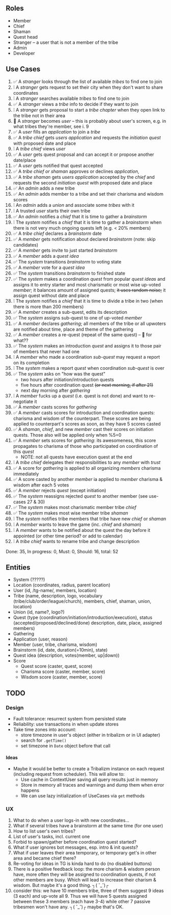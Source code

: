## Roles

-   Member
-   Chief
-   Shaman
-   Quest head
-   Stranger – a user that is not a member of the tribe
-   Admin
-   Developer

## Use Cases

1.  ✅ A _stranger_ looks through the list of available _tribes_ to find one to join
2.  ❕ A _stranger_ gets request to set their city when they don't want to share coordinates
3.  ❕ A _stranger_ searches available _tribes_ to find one to join
4.  ✅ A _stranger_ views a _tribe_ info to decide if they want to join
5.  ❕ A _stranger_ gets proposal to start a _tribe chapter_ when they open link to the tribe not in
    their area
6.  🤔 A _stranger_ becomes _user_ ­– this is probably about user's screen, e.g. in what tribes
    they're member, see i. 9
7.  ✅ A _user_ fills an _application_ to join a _tribe_
8.  ✅ A _tribe chief_ gets _users_ _application_ and requests the _initiation quest_ with
    proposed date and place
9.  ❕ A _tribe chief_ views _user_
10. ✅ A _user_ gets quest proposal and can accept it or propose another date/place
11. ✅ A _user_ gets notified that quest accepted
12. ✅ A _tribe chief or shaman_ approves or declines _application_,
13. ✅ A _tribe shaman_ gets _users_ _application_ accepted by the _chief_ and requests the
    second _initiation quest_ with proposed date and place
14. ✅ An _admin_ adds a new tribe
15. ✅ An _admin_ adds member to a tribe and set their charisma and wisdom scores
16. ❕ An _admin_ adds a _union_ and associate some _tribes_ with it
17. ❕ A trusted _user_ starts their own tribe
18. ✅ An _admin_ notifies a _chief_ that it is time to gather a _brainstorm_
19. ❕ The _system_ notifies a _chief_ that it is time to gather a _brainstorm_ when there is not very
    much ongoing quests left (e.g. < 20% members)
20. ✅ A _tribe chief_ declares a _brainstorm_ date
21. ✅ A _member_ gets notification about declared _brainstorm_ (note: skip candidates)
22. ✅ A _member_ gets invite to just started _brainstorm_
23. ✅ A _member_ adds a _quest idea_
24. ✅ The _system_ transitions _brainstorm_ to voting state
25. ✅ A _member_ vote for a _quest idea_
26. ✅ The _system_ transitions _brainstorm_ to finished state
27. ✅ The _system_ makes a coordination _quest_ from popular _quest ideas_ and assigns it to entry
    starter and most charismatic or most wise up-voted _member_; it balances amount of assigned
    quests; ~~it uses random noise;~~ it assign quest without date and place
28. ❕ The _system_ notifies a _chief_ that it is time to divide a tribe in two (when there is more
    than 200 members)
29. ✅ A _member_ creates a sub-quest, edits its description
30. ✅ The _system_ assigns sub-quest to one of up-voted _member_
31. ✅ A _member_ declares _gathering_; all members of the tribe or all upwoters are notified about
    time, place and theme of the gathering
32. ✅ A _member_ creates a re-quest (repeat of the same quest) – 🤔 for what??
33. ✅ The _system_ makes an introduction _quest_ and assigns it to those pair of members that never
    had one
34. ❕ A _member_ who made a coordination _sub-quest_ may request a report on its completion
35. ❕ The _system_ makes a report _quest_ when coordination _sub-quest_ is over
36. ✅ The _system_ asks on "how was the quest"
    -   two hours after initiation/introduction quests
    -   five hours after coordination quest ~~(or next morning, if after 21)~~
    -   next day morning after _gathering_
37. ❕ A _member_ fucks up a _quest_ (i.e. quest is not done) and want to re-negotiate it
38. ✅ A _member_ casts scores for _gathering_
39. ✅ A _member_ casts scores for introduction and coordination quests: charisma and wisdom of the
    counterpart. These scores are being applied to counterpart's scores as soon, as they have 5
    scores casted
40. ✅ A _shaman_, _chief_, and new _member_ cast their scores on initiation quests. Those also will be
    applied only when %5=0
41. ✅ A _member_ sets scores for _gathering_: its awesomeness, this score propagates to
    charisma of those who participated on coordination of this _quest_
    -   NOTE: not all quests have execution quest at the end
42. ❕ A _tribe chief_ delegates their responsibilities to any _member_ with _trust_
43. ✅ A score for _gathering_ is applied to all organizing _members_ charisma immediately
44. ✅ A score casted by another _member_ ia applied to _member_ charisma & wisdom after each 5 votes
45. ✅ A _member_ rejects _quest_ (except initiation)
46. ✅ The _system_ reassigns rejected _quest_ to another member (see use-cases 27 & 30)
47. ✅ The _system_ makes most charismatic member tribe _chief_
48. ✅ The _system_ makes most wise member tribe _shaman_
49. ❕ The _system_ notifies tribe members that tribe have new _chief_ or _shaman_
50. ❕ A _member_ wants to leave the game (inc. _chief_ and _shaman_)
51. ❕ A _member_ wants to be notified about the quest the day before it appointed (or other
    time period? or add to calendar)
52. ❕ A _tribe chief_ wants to rename tribe and change description

Done: 35, In progress: 0, Must: 0, Should: 16, total: 52

## Entities

-   System (?????)
-   Location (coordinates, radius, parent location)
-   User (id, /tg-name/, members, location)
-   Tribe (name, description, logo, vocabulary (tribe/club/order/league/church), members, chief,
    shaman, union, location)
-   Union (id, name?, logo?)
-   Quest (type (coordination/initiation/introduction/execution), status
    (accepted/proposed/declined/done) description, date, place, assigned members)
-   Gathering
-   Application (user, reason)
-   Member (user, tribe, charisma, wisdom)
-   Brainstorm (id, date, duration(=10min), state)
-   Quest idea (description, votes(member, up|down))
-   Score
    -   Quest score (caster, quest, score)
    -   Charisma score (caster, member, score)
    -   Wisdom score (caster, member, score)

## TODO

### Design

-   Fault tolerance: resurrect system from persisted state
-   Reliability: use transactions in when update stores
-   Take time zones into account:
    -   store timezone in user's object (either in tribalizm or in UI adapter)
    -   search for `.getTime()`
    -   set timezone in `Date` object before that call

#### Ideas

-   Maybe it would be better to create a Tribalizm instance on each request (including request from
    scheduler). This will allow to:
    -   Use cache in ContextUser saving all query results just in memory
    -   Store in memory all traces and warnings and dump them when error happens
    -   We can use lazy initialization of UseCases via `get` methods

### UX

1.  What to do when a user logs-in with new coordinates...
2.  What if several tribes have a brainstorm at the same time (for one user)
3.  How to list user's own tribes?
4.  List of user's tasks, incl. current one
5.  Forbid to spawn/gather before coordination quest started?
6.  What if user ignores bot messages, esp. intro & init quests?
7.  What if user leaves their area temporary, or temporary get's in other area and became chief
    there?
8.  Re-voting for ideas in TG is kinda hard to do (no disabled buttons)
9.  There is a positive feedback loop: the more charism & wisdom person have, more often they will be
    assigned to coordination quests, if not other members are busy. Which will lead to increase
    their charism & wisdom. But maybe it's a good thing. ┐( ˘_˘)┌
10. consider this: we have 10 members tribe, three of them suggest 9 ideas (3 each) and up-vote all 9. Thus we will have 5 quests assigned between these 3 members (each have 3-4) while other 7
    passive tribesmen won't have any. ┐( ˘_˘)┌ maybe that's OK.
